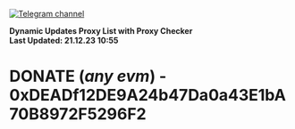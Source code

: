 [![Telegram channel](https://img.shields.io/endpoint?url=https://runkit.io/damiankrawczyk/telegram-badge/branches/master?url=https://t.me/n4z4v0d)](https://t.me/n4z4v0d) 

**Dynamic Updates Proxy List with Proxy Checker**  
**Last Updated: 21.12.23 10:55**

# DONATE (_any evm_) - 0xDEADf12DE9A24b47Da0a43E1bA70B8972F5296F2
